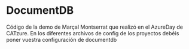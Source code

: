 # DocumentDB
Código de la demo de Marçal Montserrat que realizó en el AzureDay de CATzure.
En los diferentes archivos de config de los proyectos debéis poner vuestra configuración de documentdb
